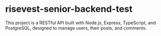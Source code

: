 # risevest-senior-backend-test
This project is a RESTful API built with Node.js, Express, TypeScript, and PostgreSQL, designed to manage users, their posts, and comments.
